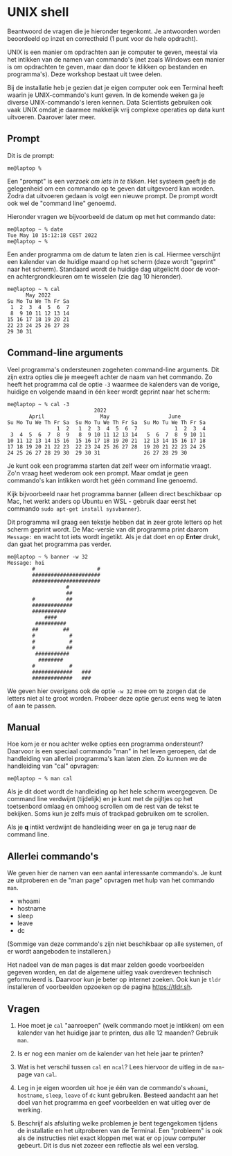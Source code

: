 # UNIX shell

Beantwoord de vragen die je hieronder tegenkomt. Je antwoorden worden beoordeeld op inzet en correctheid (1 punt voor de hele opdracht).

UNIX is een manier om opdrachten aan je computer te geven, meestal via het intikken van de namen van commando's (net zoals Windows een manier is om opdrachten te geven, maar dan door te klikken op bestanden en programma's). Deze workshop bestaat uit twee delen.

Bij de installatie heb je gezien dat je eigen computer ook een Terminal heeft waarin je UNIX-commando's kunt geven. In de komende weken ga je diverse UNIX-commando's leren kennen. Data Scientists gebruiken ook vaak UNIX omdat je daarmee makkelijk vrij complexe operaties op data kunt uitvoeren. Daarover later meer.

## Prompt

Dit is de prompt:

    me@laptop % 

Een "prompt" is een *verzoek om iets in te tikken*. Het systeem geeft je de gelegenheid om een commando op te geven dat uitgevoerd kan worden. Zodra dat uitvoeren gedaan is volgt een nieuwe prompt. De prompt wordt ook wel de "command line" genoemd.

Hieronder vragen we bijvoorbeeld de datum op met het commando date:

    me@laptop ~ % date
    Tue May 10 15:12:18 CEST 2022
    me@laptop ~ % 

Een ander programma om de datum te laten zien is cal. Hiermee verschijnt een kalender van de huidige maand op het scherm (deze wordt "geprint" naar het scherm). Standaard wordt de huidige dag uitgelicht door de voor- en achtergrondkleuren om te wisselen (zie dag 10 hieronder).

    me@laptop ~ % cal
          May 2022        
    Su Mo Tu We Th Fr Sa  
     1  2  3  4  5  6  7  
     8  9 10 11 12 13 14  
    15 16 17 18 19 20 21  
    22 23 24 25 26 27 28  
    29 30 31              

## Command-line arguments

Veel programma's ondersteunen zogeheten command-line arguments. Dit zijn extra opties die je meegeeft achter de naam van het commando. Zo heeft het programma cal de optie `-3` waarmee de kalenders van de vorige, huidige en volgende maand in één keer wordt geprint naar het scherm:

    me@laptop ~ % cal -3 
                                2022
           April                  May                   June          
    Su Mo Tu We Th Fr Sa  Su Mo Tu We Th Fr Sa  Su Mo Tu We Th Fr Sa  
                    1  2   1  2  3  4  5  6  7            1  2  3  4  
     3  4  5  6  7  8  9   8  9 10 11 12 13 14   5  6  7  8  9 10 11  
    10 11 12 13 14 15 16  15 16 17 18 19 20 21  12 13 14 15 16 17 18  
    17 18 19 20 21 22 23  22 23 24 25 26 27 28  19 20 21 22 23 24 25  
    24 25 26 27 28 29 30  29 30 31              26 27 28 29 30 

Je kunt ook een programma starten dat zelf weer om informatie vraagt. Zo'n vraag heet wederom ook een prompt. Maar omdat je geen commando's kan intikken wordt het géén command line genoemd.

Kijk bijvoorbeeld naar het programma banner (alleen direct beschikbaar op Mac, het werkt anders op Ubuntu en WSL - gebruik daar eerst het commando `sudo apt-get install sysvbanner`).

Dit programma wil graag een tekstje hebben dat in zeer grote letters op het scherm geprint wordt. De Mac-versie van dit programma print daarom `Message:` en wacht tot iets wordt ingetikt. Als je dat doet en op **Enter** drukt, dan gaat het programma pas verder.

    me@laptop ~ % banner -w 32
    Message: hoi     
            #                    #
            ######################
            ######################
                       #
                       ##
            #          ##
            #############
            ###########
                #### 
             ##########
            ##        ## 
            #           #
            #           #
            #          ##
             ###########
              ########
            #           #
            #############   ###
            #############   ###

We geven hier overigens ook de optie `-w 32` mee om te zorgen dat de letters niet al te groot worden. Probeer deze optie gerust eens weg te laten of aan te passen.

## Manual

Hoe kom je er nou achter welke opties een programma ondersteunt? Daarvoor is een speciaal commando "man" in het leven geroepen, dat de handleiding van allerlei programma's kan laten zien. Zo kunnen we de handleiding van "cal" opvragen:

    me@laptop ~ % man cal

Als je dit doet wordt de handleiding op het hele scherm weergegeven. De command line verdwijnt (tijdelijk) en je kunt met de pijltjes op het toetsenbord omlaag en omhoog scrollen om de rest van de tekst te bekijken. Soms kun je zelfs muis of trackpad gebruiken om te scrollen.
 
Als je **q** intikt verdwijnt de handleiding weer en ga je terug naar de command line.

## Allerlei commando's

We geven hier de namen van een aantal interessante commando's. Je kunt ze uitproberen en de "man page" opvragen met hulp van het commando `man`.

- whoami
- hostname
- sleep
- leave
- dc

(Sommige van deze commando's zijn niet beschikbaar op alle systemen, of er wordt aangeboden te installeren.)

Het nadeel van de man pages is dat maar zelden goede voorbeelden gegeven worden, en dat de algemene uitleg vaak overdreven technisch geformuleerd is. Daarvoor kun je beter op internet zoeken. Ook kun je `tldr` installeren of voorbeelden opzoeken op de pagina <https://tldr.sh>.

## Vragen

1.  Hoe moet je `cal` "aanroepen" (welk commando moet je intikken) om een kalender van het huidige jaar te printen, dus alle 12 maanden? Gebruik `man`.

2.  Is er nog een manier om de kalender van het hele jaar te printen?

3.  Wat is het verschil tussen `cal` en `ncal`? Lees hiervoor de uitleg in de `man`-page van `cal`.

4.  Leg in je eigen woorden uit hoe je één van de commando's `whoami`, `hostname`, `sleep`, `leave` of `dc` kunt gebruiken. Besteed aandacht aan het doel van het programma en geef voorbeelden en wat uitleg over de werking.

5.  Beschrijf als afsluiting welke problemen je bent tegengekomen tijdens de installatie en het uitproberen van de Terminal. Een "probleem" is ook als de instructies niet exact kloppen met wat er op jouw computer gebeurt. Dit is dus niet zozeer een reflectie als wel een verslag.
